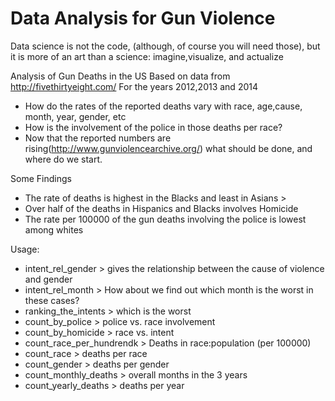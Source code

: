 # Data Analysis for Gun Violence
Data science is not the code, (although, of course you will need those), but it is more of an art than a science: imagine,visualize,  and  actualize

Analysis of Gun Deaths in the US
Based on data from http://fivethirtyeight.com/ For the years 2012,2013 and 2014 
- How do the rates of the reported deaths vary  with race, age,cause, month, year, gender, etc
- How is the involvement of the police in those deaths per race?
- Now that the reported numbers are rising(http://www.gunviolencearchive.org/) what should be done, and where do we start. 

Some Findings
- The rate of deaths is highest in the Blacks and least in Asians >
- Over half of the deaths in Hispanics and Blacks involves Homicide
- The rate per 100000 of the gun deaths involving the police is lowest among whites 

Usage:
- intent_rel_gender > gives the relationship between the cause of violence and gender
- intent_rel_month > How about we find out which month is the worst in these cases?
- ranking_the_intents > which is the worst
- count_by_police > police vs. race involvement
- count_by_homicide > race vs. intent
- count_race_per_hundrendk > Deaths in race:population (per 100000)
- count_race > deaths per race
- count_gender >  deaths per gender
- count_monthly_deaths > overall months in the 3 years
- count_yearly_deaths >  deaths per year


